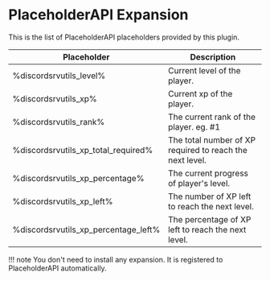 # PlaceholderAPI Expansion

This is the list of PlaceholderAPI placeholders provided by this plugin.

| Placeholder                          | Description                                              |
|--------------------------------------|----------------------------------------------------------|
| %discordsrvutils_level%              | Current level of the player.                             |
| %discordsrvutils_xp%                 | Current xp of the player.                                |
| %discordsrvutils_rank%               | The current rank of the player. eg. #1                   |
| %discordsrvutils_xp_total_required%  | The total number of XP required to reach the next level. |
| %discordsrvutils_xp_percentage%      | The current progress of player's level.                  |
| %discordsrvutils_xp_left%            | The number of XP left to reach the next level.           |
| %discordsrvutils_xp_percentage_left% | The percentage of XP left to reach the next level.       |

!!! note
    You don't need to install any expansion. It is registered to PlaceholderAPI automatically.